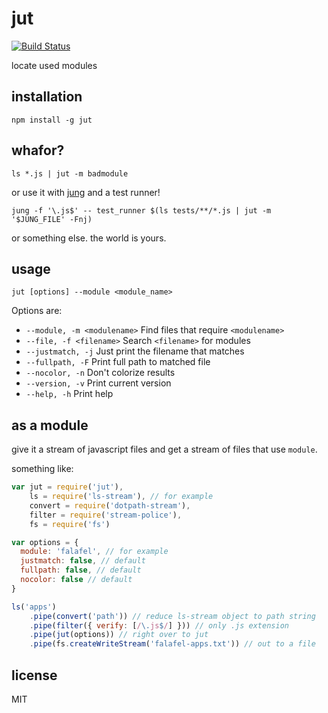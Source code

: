 jut
===

[![Build Status](https://travis-ci.org/jarofghosts/jut.png?branch=master)](https://travis-ci.org/jarofghosts/jut)

locate used modules

## installation

`npm install -g jut`

## whafor?

`ls *.js | jut -m badmodule`

or use it with [jung](https://github.com/jarofghosts/jung) and a test runner!

`jung -f '\.js$' -- test_runner $(ls tests/**/*.js | jut -m '$JUNG_FILE' -Fnj)`

or something else. the world is yours.

## usage

`jut [options] --module <module_name>`

Options are:

* `--module, -m <modulename>` Find files that require `<modulename>`
* `--file, -f <filename>` Search `<filename>` for modules
* `--justmatch, -j` Just print the filename that matches
* `--fullpath, -F` Print full path to matched file
* `--nocolor, -n` Don't colorize results
* `--version, -v` Print current version
* `--help, -h` Print help

## as a module

give it a stream of javascript files and get a stream of files that use
`module`.

something like:

```js
var jut = require('jut'),
    ls = require('ls-stream'), // for example
    convert = require('dotpath-stream'),
    filter = require('stream-police'),
    fs = require('fs')

var options = {
  module: 'falafel', // for example
  justmatch: false, // default
  fullpath: false, // default
  nocolor: false // default
}

ls('apps')
    .pipe(convert('path')) // reduce ls-stream object to path string
    .pipe(filter({ verify: [/\.js$/] })) // only .js extension
    .pipe(jut(options)) // right over to jut
    .pipe(fs.createWriteStream('falafel-apps.txt')) // out to a file
```

## license

MIT
